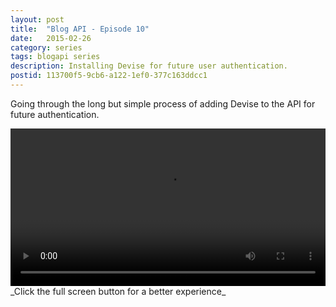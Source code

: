 ```yaml
---
layout: post
title:  "Blog API - Episode 10"
date:   2015-02-26
category: series
tags: blogapi series
description: Installing Devise for future user authentication.
postid: 113700f5-9cb6-a122-1ef0-377c163ddcc1
---
```


Going through the long but simple process of adding Devise to the API for future authentication.

<video style="width:100%;" controls>
	<source src="http://videos.quarrantine.com?name=blogapi10.mp4" type="video/mp4">
</video>
_Click the full screen button for a better experience_
